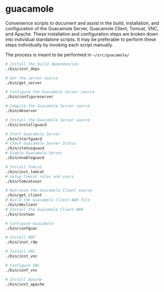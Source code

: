 # guacamole

Convenience scripts to document and assist in the build, installation, and
configuration of the Guacamole Server, Guacamole Client, Tomcat, VNC, and
Apache. These installation and configuration steps are broken down into
individual standalone scripts. It may be preferable to perform these steps
individually by invoking each script manually.

The process is meant to be performed in `~/src/guacamole/`

```sh
# Install the build dependencies
./bin/inst_deps

# Get the server source
./bin/get_server

# Configure the Guacamole Server source
./bin/configureserver

# Compile the Guacamole Server source
./bin/mkserver

# Install the Guacamole Server source
./bin/installguacd

# Start Guacamole Server
./bin/startguacd
# Check Guacamole Server Status
./bin/statusguacd
# Enable Guacamole Server
./bin/enableguacd

# Install Tomcat
./bin/inst_tomcat
# Setup Tomcat roles and users
./bin/tomcatuser

# Retrieve the Guacamole Client source
./bin/get_client
# Build the Guacamole Client WAR file
./bin/mkclient
# Install the Guacamole Client WAR
./bin/instwar

# Configure Guacamole
./bin/confguac

# Install RDP
./bin/inst_rdp

# Install VNC
./bin/inst_vnc

# Configure VNC
./bin/conf_vnc

# Install Apache
./bin/inst_apache
```
